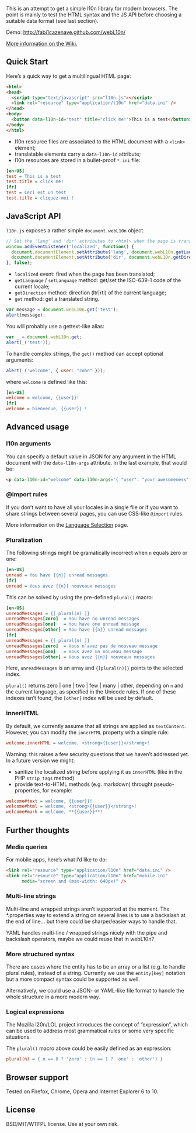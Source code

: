 This is an attempt to get a simple l10n library for modern browsers.
The point is mainly to test the HTML syntax and the JS API before choosing a suitable data format (see last section).

Demo: <http://fabi1cazenave.github.com/webL10n/>

[More information on the Wiki.](https://github.com/fabi1cazenave/webL10n/wiki)

Quick Start
-----------

Here’s a quick way to get a multilingual HTML page:

```html
<html>
<head>
  <script type="text/javascript" src="l10n.js"></script>
  <link rel="resource" type="application/l10n" href="data.ini" />
</head>
<body>
  <button data-l10n-id="test" title="click me!">This is a test</button>
</body>
</html>
```

* l10n resource files are associated to the HTML document with a ``<link>`` element;
* translatable elements carry a ``data-l10n-id`` attribute;
* l10n resources are stored in a bullet-proof ``*.ini`` file:

```ini
[en-US]
test = This is a test
test.title = click me!
[fr]
test = Ceci est un test
test.title = cliquez-moi !
```


JavaScript API
--------------

`l10n.js` exposes a rather simple `document.webL10n` object.

```javascript
// Set the 'lang' and 'dir' attributes to <html> when the page is translated
window.addEventListener('localized', function() {
  document.documentElement.setAttribute('lang', document.webL10n.getLanguage());
  document.documentElement.setAttribute('dir', document.webL10n.getDirection());
}, false);
```
* `localized` event: fired when the page has been translated;
* `getLanguage` / `setLanguage` method: get/set the ISO-639-1 code of the current locale;
* `getDirection` method: direction (ltr|rtl) of the current language;
* `get` method: get a translated string.

```javascript
var message = document.webL10n.get('test');
alert(message);
```

You will probably use a gettext-like alias:

```javascript
var _ = document.webL10n.get;
alert(_('test'));
```

To handle complex strings, the `get()` method can accept optional arguments:

```javascript
alert(_('welcome', { user: "John" }));
```

where `welcome` is defined like this:

```ini
[en-US]
welcome = welcome, {{user}}!
[fr]
welcome = bienvenue, {{user}} !
```


Advanced usage
--------------

### l10n arguments

You can specify a default value in JSON for any argument in the HTML document with the `data-l10n-args` attribute. In the last example, that would be:

```html
<p data-l10n-id="welcome" data-l10n-args='{ "user": "your awesomeness" }'>Welcome!</p>
```

### @import rules

If you don’t want to have all your locales in a single file or if you want to
share strings between several pages, you can use CSS-like `@import` rules.

More information on the [Language Selection](https://github.com/fabi1cazenave/webL10n/wiki/Language-Selection) page.

### Pluralization

The following strings might be gramatically incorrect when `n` equals zero or one:

```ini
[en-US]
unread = You have {{n}} unread messages
[fr]
unread = Vous avez {{n}} nouveaux messages
```

This can be solved by using the pre-defined `plural()` macro:

```ini
[en-US]
unreadMessages = {[ plural(n) ]}
unreadMessages[zero]  = You have no unread messages
unreadMessages[one]   = You have one unread message
unreadMessages[other] = You have {{n}} unread messages
[fr]
unreadMessages = {[ plural(n) ]}
unreadMessages[zero]  = Vous n’avez pas de nouveau message
unreadMessages[one]   = Vous avez un nouveau message
unreadMessages[other] = Vous avez {{n}} nouveaux messages
```

Here, `unreadMessages` is an array and `{[plural(n)]}` points to the selected index.

`plural()` returns zero | one | two | few | many | other, depending on `n` and the current language, as specified in the Unicode rules. If one of these indexes isn’t found, the `[other]` index will be used by default.


### innerHTML

By default, we currently assume that all strings are applied as `textContent`.
However, you can modify the `innerHTML` property with a simple rule:

```ini
welcome.innerHTML = welcome, <strong>{{user}}</strong>!
```

Warning: this raises a few security questions that we haven’t addressed yet. In a future version we might:
* sanitize the localized string before applying it as `innerHTML` (like in the PHP ``strip_tags`` method)
* provide text-to-HTML methods (e.g. markdown) throught pseudo-properties, for example:

```ini
welcome#text = welcome, {{user}}!
welcome#html = welcome, <strong>{{user}}</strong>!
welcome#mark = welcome, **{{user}}**!
```


Further thoughts
----------------

### Media queries

For mobile apps, here’s what I’d like to do:

```html
<link rel="resource" type="application/l10n" href="data.ini" />
<link rel="resource" type="application/l10n" href="mobile.ini"
      media="screen and (max-width: 640px)" />
```

### Multi-line strings

Multi-line and wrapped strings aren’t supported at the moment. The *.properties way to extend a string on several lines is to use a backslash at the end of line… but there could be sharper/easier ways to handle that.

YAML handles multi-line / wrapped strings nicely with the pipe and backslash operators, maybe we could reuse that in webL10n?


### More structured syntax

There are cases where the entity has to be an array or a list (e.g. to handle plural rules), instead of a string. Currently we use the `entity[key]` notation but a more compact syntax could be supported as well.

Alternatively, we could use a JSON- or YAML-like file format to handle the whole structure in a more modern way.


### Logical expressions

The Mozilla l20n/LOL project introduces the concept of “expression”, which can be used to address most grammatical rules or some very specific situations.

The `plural()` macro above could be easily defined as an expression:

```ini
plural(n) = { n == 0 ? 'zero' : (n == 1 ? 'one' : 'other') }
```


Browser support
---------------

Tested on Firefox, Chrome, Opera and Internet Explorer 6 to 10.


License
-------

BSD/MIT/WTFPL license. Use at your own risk.

